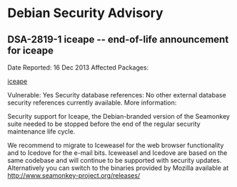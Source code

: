 
Debian Security Advisory
========================


DSA-2819-1 iceape -- end-of-life announcement for iceape
--------------------------------------------------------



Date Reported:
16 Dec 2013
Affected Packages:

[iceape](https://packages.debian.org/src:iceape)

Vulnerable:
Yes
Security database references:
No other external database security references currently available.
More information:

Security support for Iceape, the Debian-branded version of the Seamonkey
suite needed to be stopped before the end of the regular security maintenance
life cycle.


We recommend to migrate to Iceweasel for the web browser functionality and
to Icedove for the e-mail bits. Iceweasel and Icedove are based on the same
codebase and will continue to be supported with security updates. Alternatively
you can switch to the binaries provided by Mozilla available at
<http://www.seamonkey-project.org/releases/>





